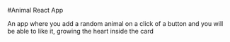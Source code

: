 #Animal React App

An app where you add a random animal on a click of a button and you will be able to like it, growing the heart inside the card
